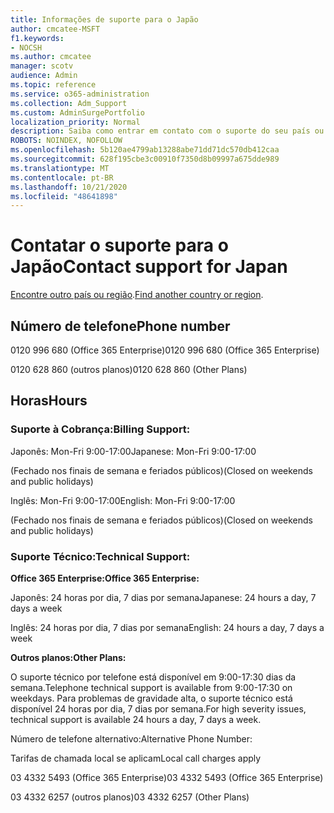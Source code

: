```yaml
---
title: Informações de suporte para o Japão
author: cmcatee-MSFT
f1.keywords:
- NOCSH
ms.author: cmcatee
manager: scotv
audience: Admin
ms.topic: reference
ms.service: o365-administration
ms.collection: Adm_Support
ms.custom: AdminSurgePortfolio
localization_priority: Normal
description: Saiba como entrar em contato com o suporte do seu país ou região.
ROBOTS: NOINDEX, NOFOLLOW
ms.openlocfilehash: 5b120ae4799ab13288abe71dd71dc570db412caa
ms.sourcegitcommit: 628f195cbe3c00910f7350d8b09997a675dde989
ms.translationtype: MT
ms.contentlocale: pt-BR
ms.lasthandoff: 10/21/2020
ms.locfileid: "48641898"
---
```

# <a name="contact-support-for-japan"></a><span data-ttu-id="ecdad-103">Contatar o suporte para o Japão</span><span class="sxs-lookup"><span data-stu-id="ecdad-103">Contact support for Japan</span></span>

<span data-ttu-id="ecdad-104">[Encontre outro país ou região](../contact-support-for-business-products.md).</span><span class="sxs-lookup"><span data-stu-id="ecdad-104">[Find another country or region](../contact-support-for-business-products.md).</span></span>

## <a name="phone-number"></a><span data-ttu-id="ecdad-105">Número de telefone</span><span class="sxs-lookup"><span data-stu-id="ecdad-105">Phone number</span></span>
<span data-ttu-id="ecdad-106">0120 996 680 (Office 365 Enterprise)</span><span class="sxs-lookup"><span data-stu-id="ecdad-106">0120 996 680 (Office 365 Enterprise)</span></span>

<span data-ttu-id="ecdad-107">0120 628 860 (outros planos)</span><span class="sxs-lookup"><span data-stu-id="ecdad-107">0120 628 860 (Other Plans)</span></span>

## <a name="hours"></a><span data-ttu-id="ecdad-108">Horas</span><span class="sxs-lookup"><span data-stu-id="ecdad-108">Hours</span></span>
### <a name="billing-support"></a><span data-ttu-id="ecdad-109">Suporte à Cobrança:</span><span class="sxs-lookup"><span data-stu-id="ecdad-109">Billing Support:</span></span>

<span data-ttu-id="ecdad-110">Japonês: Mon-Fri 9:00-17:00</span><span class="sxs-lookup"><span data-stu-id="ecdad-110">Japanese: Mon-Fri 9:00-17:00</span></span>

<span data-ttu-id="ecdad-111">(Fechado nos finais de semana e feriados públicos)</span><span class="sxs-lookup"><span data-stu-id="ecdad-111">(Closed on weekends and public holidays)</span></span>

<span data-ttu-id="ecdad-112">Inglês: Mon-Fri 9:00-17:00</span><span class="sxs-lookup"><span data-stu-id="ecdad-112">English: Mon-Fri 9:00-17:00</span></span>

<span data-ttu-id="ecdad-113">(Fechado nos finais de semana e feriados públicos)</span><span class="sxs-lookup"><span data-stu-id="ecdad-113">(Closed on weekends and public holidays)</span></span>

### <a name="technical-support"></a><span data-ttu-id="ecdad-114">Suporte Técnico:</span><span class="sxs-lookup"><span data-stu-id="ecdad-114">Technical Support:</span></span>

<span data-ttu-id="ecdad-115">**Office 365 Enterprise:**</span><span class="sxs-lookup"><span data-stu-id="ecdad-115">**Office 365 Enterprise:**</span></span>

<span data-ttu-id="ecdad-116">Japonês: 24 horas por dia, 7 dias por semana</span><span class="sxs-lookup"><span data-stu-id="ecdad-116">Japanese: 24 hours a day, 7 days a week</span></span>

<span data-ttu-id="ecdad-117">Inglês: 24 horas por dia, 7 dias por semana</span><span class="sxs-lookup"><span data-stu-id="ecdad-117">English: 24 hours a day, 7 days a week</span></span>

<span data-ttu-id="ecdad-118">**Outros planos:**</span><span class="sxs-lookup"><span data-stu-id="ecdad-118">**Other Plans:**</span></span>

<span data-ttu-id="ecdad-119">O suporte técnico por telefone está disponível em 9:00-17:30 dias da semana.</span><span class="sxs-lookup"><span data-stu-id="ecdad-119">Telephone technical support is available from 9:00-17:30 on weekdays.</span></span> <span data-ttu-id="ecdad-120">Para problemas de gravidade alta, o suporte técnico está disponível 24 horas por dia, 7 dias por semana.</span><span class="sxs-lookup"><span data-stu-id="ecdad-120">For high severity issues, technical support is available 24 hours a day, 7 days a week.</span></span>

<span data-ttu-id="ecdad-121">Número de telefone alternativo:</span><span class="sxs-lookup"><span data-stu-id="ecdad-121">Alternative Phone Number:</span></span>

<span data-ttu-id="ecdad-122">Tarifas de chamada local se aplicam</span><span class="sxs-lookup"><span data-stu-id="ecdad-122">Local call charges apply</span></span>

<span data-ttu-id="ecdad-123">03 4332 5493 (Office 365 Enterprise)</span><span class="sxs-lookup"><span data-stu-id="ecdad-123">03 4332 5493 (Office 365 Enterprise)</span></span>

<span data-ttu-id="ecdad-124">03 4332 6257 (outros planos)</span><span class="sxs-lookup"><span data-stu-id="ecdad-124">03 4332 6257 (Other Plans)</span></span>
